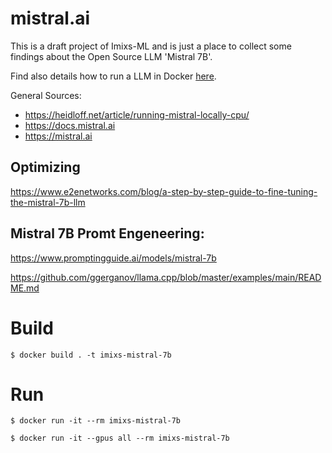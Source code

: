 # mistral.ai

This is a draft project of Imixs-ML and is just a place to collect some findings about the Open Source LLM 'Mistral 7B'.  

Find also details how to run a LLM in Docker [here](https://ralph.blog.imixs.com/2024/03/19/how-to-run-llms-in-a-docker-container/).

General Sources:

 - https://heidloff.net/article/running-mistral-locally-cpu/
 - https://docs.mistral.ai
 - https://mistral.ai



## Optimizing 

 https://www.e2enetworks.com/blog/a-step-by-step-guide-to-fine-tuning-the-mistral-7b-llm



## Mistral 7B Promt Engeneering:

https://www.promptingguide.ai/models/mistral-7b


https://github.com/ggerganov/llama.cpp/blob/master/examples/main/README.md



 # Build

    $ docker build . -t imixs-mistral-7b

# Run

    $ docker run -it --rm imixs-mistral-7b

    $ docker run -it --gpus all --rm imixs-mistral-7b